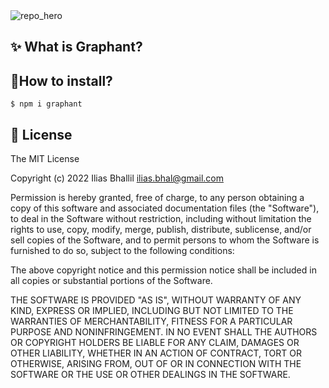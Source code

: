 <img alt="repo_hero" src="https://user-images.githubusercontent.com/9442803/200681744-0fa101de-2a9c-432c-b53d-d9a46e4f6ca6.png">


## ✨ What is Graphant?


## 💼How to install?

```
$ npm i graphant
```


## :book: License

The MIT License

Copyright (c) 2022 Ilias Bhallil <ilias.bhal@gmail.com>

Permission is hereby granted, free of charge, to any person obtaining a copy
of this software and associated documentation files (the "Software"), to deal
in the Software without restriction, including without limitation the rights
to use, copy, modify, merge, publish, distribute, sublicense, and/or sell
copies of the Software, and to permit persons to whom the Software is
furnished to do so, subject to the following conditions:

The above copyright notice and this permission notice shall be included in all
copies or substantial portions of the Software.

THE SOFTWARE IS PROVIDED "AS IS", WITHOUT WARRANTY OF ANY KIND, EXPRESS OR
IMPLIED, INCLUDING BUT NOT LIMITED TO THE WARRANTIES OF MERCHANTABILITY,
FITNESS FOR A PARTICULAR PURPOSE AND NONINFRINGEMENT. IN NO EVENT SHALL THE
AUTHORS OR COPYRIGHT HOLDERS BE LIABLE FOR ANY CLAIM, DAMAGES OR OTHER
LIABILITY, WHETHER IN AN ACTION OF CONTRACT, TORT OR OTHERWISE, ARISING FROM,
OUT OF OR IN CONNECTION WITH THE SOFTWARE OR THE USE OR OTHER DEALINGS IN THE
SOFTWARE.
